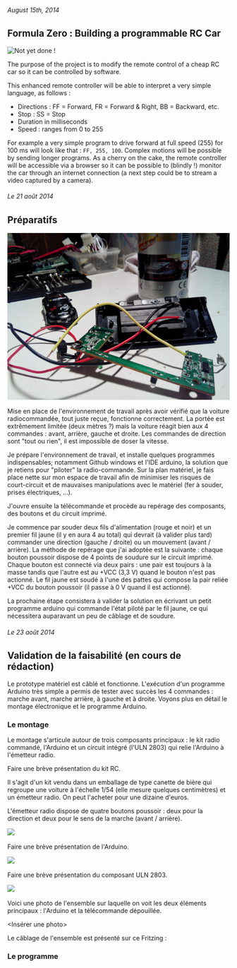 ###### August 15th, 2014

Formula Zero : Building a programmable RC Car
------------------------

![](http://upload.wikimedia.org/wikipedia/en/thumb/1/1c/Car_collection.jpg/300px-Car_collection.jpg "Not yet done !")

The purpose of the project is to modify the remote control of a cheap RC car so it can be controlled by software. 

This enhanced remote controller will be able to interpret a very simple language, as follows :  

- Directions : FF = Forward, FR = Forward & Right, BB = Backward, etc.
- Stop : SS = Stop
- Duration in milliseconds
- Speed : ranges from 0 to 255

For example a very simple program to drive forward at full speed (255) for 100 ms will look like that : `FF, 255, 100`. Complex motions will be possible by sending longer programs. As a cherry on the cake, the remote controller will be accessible via a browser so it can be possible to (blindly !) monitor the car through an internet connection (a next step could be to  stream a video captured by a camera).


###### Le 21 août 2014
Préparatifs
------------------------

![](..\assets\IMG_20140821_203122.jpg "Le fil rouge sur le bouton rouge !")


Mise en place de l'environnement de travail après avoir vérifié que la voiture radiocommandée, tout juste reçue, fonctionne correctement. La portée est extrêmement limitée (deux mètres ?) mais la voiture réagit bien aux 4 commandes : avant, arrière, gauche et droite. Les commandes de direction sont "tout ou rien", il est impossible de doser la vitesse.

Je prépare l'environnement de travail, et installe quelques programmes indispensables; notamment Github windows et l'IDE arduino, la solution que je retiens pour "piloter" la radio-commande. Sur la plan matériel, je fais place nette sur mon espace de travail afin de minimiser les risques de court-circuit et de mauvaises manipulations avec le matériel (fer à souder, prises électriques, ...). 

J'ouvre ensuite la télécommande et procède au repérage des composants, des boutons et du circuit imprimé.

Je commence par souder deux fils d'alimentation (rouge et noir) et un premier fil jaune (il y en aura 4 au total) qui devrait (à valider plus tard) commander une direction (gauche / droite) ou un mouvement (avant / arrière). La méthode de repérage que j'ai adoptée est la suivante : chaque bouton poussoir dispose de 4 points de soudure sur le circuit imprimé. Chaque bouton est connecté via deux pairs : une pair est toujours à la masse tandis que l'autre est au +VCC (3,3 V) quand le bouton n'est pas actionné. Le fil jaune est soudé à l'une des pattes qui compose la pair reliée +VCC du bouton poussoir (il passe à 0 V quand il est actionné).

La prochaine étape consistera à valider la solution en écrivant un petit programme arduino qui commande l'état piloté par le fil jaune, ce qui nécessitera auparavant un peu de câblage et de soudure.

###### Le 23 août 2014
Validation de la faisabilité (en cours de rédaction)
------------------------

Le prototype matériel est câblé et fonctionne. L'exécution d'un programme Arduino très simple a permis de tester avec succès les 4 commandes : marche avant, marche arrière, à gauche et à droite. Voyons plus en détail le montage électronique et le programme Arduino.

### Le montage ###

Le montage s'articule autour de trois composants principaux : le kit radio commandé, l'Arduino et un circuit intégré (l'ULN 2803) qui relie l'Arduino à l'émetteur radio. 

Faire une brève présentation du kit RC.

Il s'agit d'un kit vendu dans un emballage de type canette de bière qui regroupe une voiture à l'échelle 1/54 (elle mesure quelques centimètres) et un émetteur radio. On peut l'acheter pour une dizaine d'euros.

L'émetteur radio dispose de quatre boutons poussoir : deux pour la direction et deux pour le sens de la marche (avant / arrière). 

<a href="http://www.amazon.fr/gp/product/B00FFRXZIW/ref=as_li_tl?ie=UTF8&camp=1642&creative=19458&creativeASIN=B00FFRXZIW&linkCode=as2&tag=farcy.me-21"><img border="0" src="http://ws-eu.amazon-adsystem.com/widgets/q?_encoding=UTF8&ASIN=B00FFRXZIW&Format=_SL160_&ID=AsinImage&MarketPlace=FR&ServiceVersion=20070822&WS=1&tag=farcy.me-21" ></a><img src="http://ir-fr.amazon-adsystem.com/e/ir?t=farcy.me-21&l=as2&o=8&a=B00FFRXZIW" width="1" height="1" border="0" alt="" style="border:none !important; margin:0px !important;" />

Faire une brève présentation de l'Arduino.

<a href="http://www.amazon.fr/gp/product/B00CF2REXC/ref=as_li_tl?ie=UTF8&camp=1642&creative=19458&creativeASIN=B00CF2REXC&linkCode=as2&tag=presqriensurp-21"><img border="0" src="http://ws-eu.amazon-adsystem.com/widgets/q?_encoding=UTF8&ASIN=B00CF2REXC&Format=_SL160_&ID=AsinImage&MarketPlace=FR&ServiceVersion=20070822&WS=1&tag=presqriensurp-21" ></a><img src="http://ir-fr.amazon-adsystem.com/e/ir?t=presqriensurp-21&l=as2&o=8&a=B00CF2REXC" width="1" height="1" border="0" alt="" style="border:none !important; margin:0px !important;" />


Faire une brève présentation du composant ULN 2803.

<a href="http://www.amazon.fr/gp/product/B00JWHW0KU/ref=as_li_tl?ie=UTF8&camp=1642&creative=19458&creativeASIN=B00JWHW0KU&linkCode=as2&tag=presqriensurp-21"><img border="0" src="http://ws-eu.amazon-adsystem.com/widgets/q?_encoding=UTF8&ASIN=B00JWHW0KU&Format=_SL160_&ID=AsinImage&MarketPlace=FR&ServiceVersion=20070822&WS=1&tag=presqriensurp-21" ></a><img src="http://ir-fr.amazon-adsystem.com/e/ir?t=presqriensurp-21&l=as2&o=8&a=B00JWHW0KU" width="1" height="1" border="0" alt="" style="border:none !important; margin:0px !important;" />


Voici une photo de l'ensemble sur laquelle on voit les deux éléments principaux : l'Arduino et la télécommande dépouillée.

<Insérer une photo>

Le câblage de l'ensemble est présenté sur ce Fritzing :

### Le programme ###


